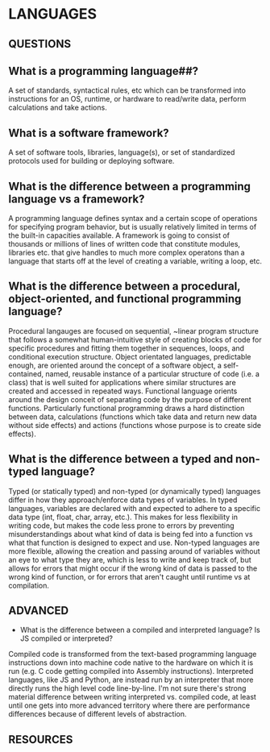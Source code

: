 # LANGUAGES

## QUESTIONS

## What is a programming language##?

A set of standards, syntactical rules, etc which can be transformed into instructions for an OS, runtime, or hardware to read/write data, perform calculations and take actions.

## What is a software framework?

A set of software tools, libraries, language(s), or set of standardized protocols used for building or deploying software. 

## What is the difference between a programming language vs a framework?

A programming language defines syntax and a certain scope of operations for specifying program behavior, but is usually relatively limited in terms of the built-in capacities available.  A framework is going to consist of thousands or millions of lines of written code that constitute modules, libraries etc. that give handles to much more complex operatons than a language that starts off at the level of creating a variable, writing a loop, etc.

## What is the difference between a procedural, object-oriented, and functional programming language?
Procedural langauges are focused on sequential, ~linear program structure that follows a somewhat human-intuitive style of creating blocks of code for specific procedures and fitting them together in sequences, loops, and conditional execution structure. Object orientated languages, predictable enough, are oriented around the concept of a software object, a self-contained, named, reusable instance of a particular structure of code (i.e. a class) that is well suited for applications where similar structures are created and accessed in repeated ways. Functional language orients around the design conceit of separating code by the purpose of different functions. Particularly functional programming draws a hard distinction between data, calculations (functions which take data and return new data without side effects) and actions (functions whose purpose is to create side effects).

## What is the difference between a typed and non-typed language?

Typed (or statically typed) and non-typed (or dynamically typed) languages differ in how they approach/enforce data types of variables. In typed languages, variables are declared with and expected to adhere to a specific data type (int, float, char, array, etc.). This makes for less flexibility in writing code, but makes the code less prone to errors by preventing misunderstandings about what kind of data is being fed into a function vs what that function is designed to expect and use. Non-typed languages are more flexible, allowing the creation and passing around of variables without an eye to what type they are, which is less to write and keep track of, but allows for errors that might occur if the wrong kind of data is passed to the wrong kind of function, or for errors that aren't caught until runtime vs at compilation.

## ADVANCED

- What is the difference between a compiled and interpreted language? Is JS compiled or interpreted?

Compiled code is transformed from the text-based programming language instructions down into machine code native to the hardware on which it is run (e.g. C code getting compiled into Assembly instructions). Interpreted languages, like JS and Python, are instead run by an interpreter that more directly runs the high level code line-by-line. I'm not sure there's strong material difference between writing interpreted vs. compiled code, at least until one gets into more advanced territory where there are performance differences because of different levels of abstraction.

## RESOURCES

